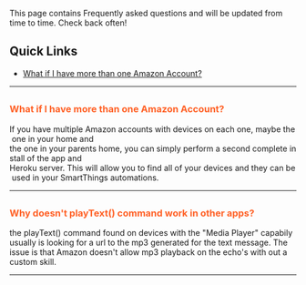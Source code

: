 This page contains Frequently asked questions and will be updated from time to time.
Check back often!

## Quick Links
* [What if I have more than one Amazon Account?](#What-if-I-have-more-than-one-Amazon-Account)

---
## <h3 style="color: #FF6025;">What if I have more than one Amazon Account?</h3>

  If you have multiple Amazon accounts with devices on each one, maybe the one in your home and the one in your parents home, you can simply perform a second complete install of the app and Heroku server. This will allow you to find all of your devices and they can be used in your SmartThings automations.

---
## <h3 style="color: #FF6025;">Why doesn't playText() command work in other apps?</h3>

the playText() command found on devices with the "Media Player" capabily usually is looking for a url to the mp3 generated for the text message.
The issue is that Amazon doesn't allow mp3 playback on the echo's with out a custom skill.

---



